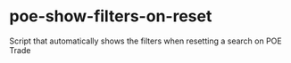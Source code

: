# poe-show-filters-on-reset
Script that automatically shows the filters when resetting a search on POE Trade
